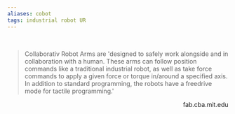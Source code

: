 ```yaml
---
aliases: cobot
tags: industrial robot UR
---
```


<br>

>Collaborativ Robot Arms are 'designed to safely work alongside and in collaboration with a human. These arms can follow position commands like a traditional industrial robot, as well as take force commands to apply a given force or torque in/around a specified axis. In addition to standard programming, the robots have a freedrive mode for tactile programming.'

<div style="text-align: right"> fab.cba.mit.edu </div>
 